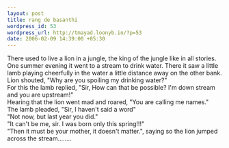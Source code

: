 ```yaml
--- 
layout: post
title: rang de basanthi
wordpress_id: 53
wordpress_url: http://tmayad.loonyb.in/?p=53
date: 2006-02-09 14:39:00 +05:30
---
```

<p>There used to live a lion in a jungle, the king of the jungle like in all stories. One summer evening it went to a stream to drink water. There it saw a little lamb playing cheerfully in the water a little distance away on the other bank.<br />
Lion shouted, "Why are you spoiling my drinking water?"<br />
For this the lamb replied, "Sir, How can that be possible? I'm down stream and you are upstream!"<br />
Hearing that the lion went mad and roared, "You are calling me names."<br />
The lamb pleaded, "Sir, I haven't said a word"<br />
"Not now, but last year you did."<br />
"It can't be me, sir. I was born only this spring!!!"<br />
"Then it must be your mother, it doesn't matter.", saying so the lion jumped across the stream........</p>

